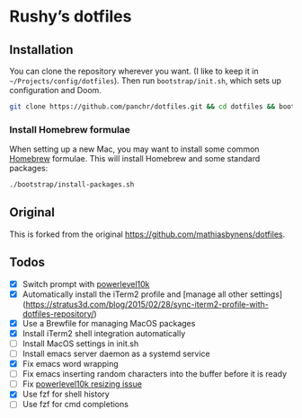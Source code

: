 # Rushy’s dotfiles

## Installation

You can clone the repository wherever you want. (I like to keep it in `~/Projects/config/dotfiles`). Then run `bootstrap/init.sh`, which sets up configuration and Doom.

```bash
git clone https://github.com/panchr/dotfiles.git && cd dotfiles && bootstrap/init.sh
```

### Install Homebrew formulae

When setting up a new Mac, you may want to install some common [Homebrew](https://brew.sh/) formulae. This will install Homebrew and some standard packages:

```bash
./bootstrap/install-packages.sh
```

## Original

This is forked from the original https://github.com/mathiasbynens/dotfiles.

## Todos
- [x] Switch prompt with [powerlevel10k](https://github.com/romkatv/powerlevel10k)
- [x] Automatically install the iTerm2 profile and [manage all other settings] (https://stratus3d.com/blog/2015/02/28/sync-iterm2-profile-with-dotfiles-repository/)
- [x] Use a Brewfile for managing MacOS packages
- [x] Install iTerm2 shell integration automatically
- [ ] Install MacOS settings in init.sh
- [ ] Install emacs server daemon as a systemd service
- [x] Fix emacs word wrapping
- [ ] Fix emacs inserting random characters into the buffer before it is ready
- [ ] Fix [powerlevel10k resizing issue](https://github.com/romkatv/powerlevel10k?tab=readme-ov-file#mitigation)
- [x] Use fzf for shell history
- [ ] Use fzf for cmd completions
